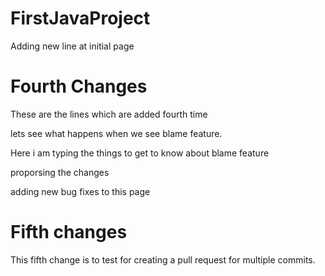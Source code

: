 # FirstJavaProject

Adding new line at initial page

Fourth Changes
===============
These are the lines which are added fourth time

lets see what happens when we see blame feature.

Here i am typing the things to get to know about blame feature


proporsing the changes

adding new bug fixes to this page




Fifth changes
============
This fifth change is to test for creating a pull request for multiple commits.
